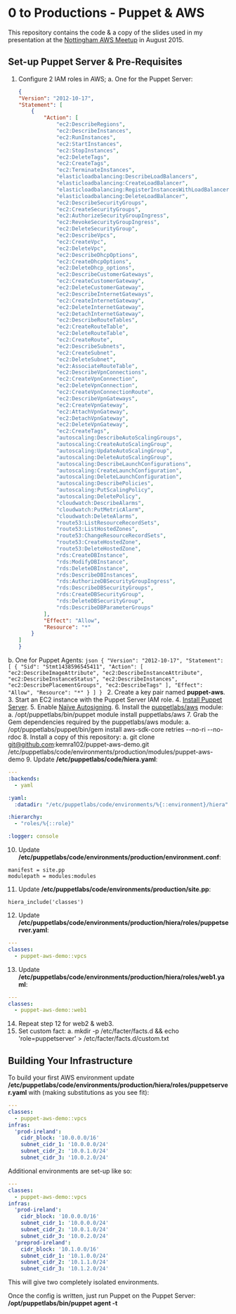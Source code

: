 # 0 to Productions - Puppet & AWS

This repository contains the code & a copy of the slides used in my presentation at the [Nottingham AWS Meetup](http://www.meetup.com/Nottingham-AWS-Meetup/) in August 2015.

## Set-up Puppet Server & Pre-Requisites

1. Configure 2 IAM roles in AWS;
  a. One for the Puppet Server:
    ```json
    {
    "Version": "2012-10-17",
    "Statement": [
        {
            "Action": [
                "ec2:DescribeRegions",
                "ec2:DescribeInstances",
                "ec2:RunInstances",
                "ec2:StartInstances",
                "ec2:StopInstances",
                "ec2:DeleteTags",
                "ec2:CreateTags",
                "ec2:TerminateInstances",
                "elasticloadbalancing:DescribeLoadBalancers",
                "elasticloadbalancing:CreateLoadBalancer",
                "elasticloadbalancing:RegisterInstancesWithLoadBalancer",
                "elasticloadbalancing:DeleteLoadBalancer",
                "ec2:DescribeSecurityGroups",
                "ec2:CreateSecurityGroups",
                "ec2:AuthorizeSecurityGroupIngress",
                "ec2:RevokeSecurityGroupIngress",
                "ec2:DeleteSecurityGroup",
                "ec2:DescribeVpcs",
                "ec2:CreateVpc",
                "ec2:DeleteVpc",
                "ec2:DescribeDhcpOptions",
                "ec2:CreateDhcpOptions",
                "ec2:DeleteDhcp_options",
                "ec2:DescribeCustomerGateways",
                "ec2:CreateCustomerGateway",
                "ec2:DeleteCustomerGateway",
                "ec2:DescribeInternetGateways",
                "ec2:CreateInternetGateway",
                "ec2:DeleteInternetGateway",
                "ec2:DetachInternetGateway",
                "ec2:DescribeRouteTables",
                "ec2:CreateRouteTable",
                "ec2:DeleteRouteTable",
                "ec2:CreateRoute",
                "ec2:DescribeSubnets",
                "ec2:CreateSubnet",
                "ec2:DeleteSubnet",
                "ec2:AssociateRouteTable",
                "ec2:DescribeVpnConnections",
                "ec2:CreateVpnConnection",
                "ec2:DeleteVpnConnection",
                "ec2:CreateVpnConnectionRoute",
                "ec2:DescribeVpnGateways",
                "ec2:CreateVpnGateway",
                "ec2:AttachVpnGateway",
                "ec2:DetachVpnGateway",
                "ec2:DeleteVpnGateway",
                "ec2:CreateTags",
                "autoscaling:DescribeAutoScalingGroups",
                "autoscaling:CreateAutoScalingGroup",
                "autoscaling:UpdateAutoScalingGroup",
                "autoscaling:DeleteAutoScalingGroup",
                "autoscaling:DescribeLaunchConfigurations",
                "autoscaling:CreateLaunchConfiguration",
                "autoscaling:DeleteLaunchConfiguration",
                "autoscaling:DescribePolicies",
                "autoscaling:PutScalingPolicy",
                "autoscaling:DeletePolicy",
                "cloudwatch:DescribeAlarms",
                "cloudwatch:PutMetricAlarm",
                "cloudwatch:DeleteAlarms",
                "route53:ListResourceRecordSets",
                "route53:ListHostedZones",
                "route53:ChangeResourceRecordSets",
                "route53:CreateHostedZone",
                "route53:DeleteHostedZone",
                "rds:CreateDBInstance",
                "rds:ModifyDBInstance",
                "rds:DeleteDBInstance",
                "rds:DescribeDBInstances",
                "rds:AuthorizeDBSecurityGroupIngress",
                "rds:DescribeDBSecurityGroups",
                "rds:CreateDBSecurityGroup",
                "rds:DeleteDBSecurityGroup",
                "rds:DescribeDBParameterGroups"
            ],
            "Effect": "Allow",
            "Resource": "*"
        }
    ]
    }
    ```
  b. One for Puppet Agents:
    ```json
    {
    "Version": "2012-10-17",
    "Statement": [
        {
            "Sid": "Stmt1438596545411",
            "Action": [
                "ec2:DescribeImageAttribute",
                "ec2:DescribeInstanceAttribute",
                "ec2:DescribeInstanceStatus",
                "ec2:DescribeInstances",
                "ec2:DescribePlacementGroups",
                "ec2:DescribeTags"
            ],
            "Effect": "Allow",
            "Resource": "*"
        }
    ]
    }
    ```
2. Create a key pair named **puppet-aws**.
3. Start an EC2 instance with the Puppet Server IAM role.
4. [Install Puppet Server](https://docs.puppetlabs.com/puppet/4.0/reference/install_linux.html).
5. Enable [Naïve Autosigning](https://docs.puppetlabs.com/puppet/latest/reference/ssl_autosign.html#enabling-nave-autosigning).
6. Install the [puppetlabs/aws](https://forge.puppetlabs.com/puppetlabs/aws) module:
  a. /opt/puppetlabs/bin/puppet module install puppetlabs/aws
7. Grab the Gem dependencies required by the puppetlabs/aws module:
  a. /opt/puppetlabs/puppet/bin/gem install aws-sdk-core retries --no-ri --no-rdoc
8. Install a copy of this repository:
  a. git clone git@github.com:kemra102/puppet-aws-demo.git /etc/puppetlabs/code/environments/production/modules/puppet-aws-demo
9. Update **/etc/puppetlabs/code/hiera.yaml**:
  ```yaml
  ---
  :backends:
    - yaml

  :yaml:
    :datadir: "/etc/puppetlabs/code/environments/%{::environment}/hiera"

  :hierarchy:
    - "roles/%{::role}"

  :logger: console
  ```
10. Update **/etc/puppetlabs/code/environments/production/environment.conf**:
  ```
  manifest = site.pp
  modulepath = modules:modules
  ```
11. Update **/etc/puppetlabs/code/environments/production/site.pp**:
  ```puppet
  hiera_include('classes')
  ```
12. Update **/etc/puppetlabs/code/environments/production/hiera/roles/puppetserver.yaml**:
  ```yaml
  ---
  classes:
    - puppet-aws-demo::vpcs
  ```
13. Update **/etc/puppetlabs/code/environments/production/hiera/roles/web1.yaml**:
  ```yaml
  ---
  classes:
    - puppet-aws-demo::web1
  ```
14. Repeat step 12 for web2 & web3.
15. Set custom fact:
  a. mkdir -p /etc/facter/facts.d && echo 'role=puppetserver' > /etc/facter/facts.d/custom.txt

## Building Your Infrastructure

To build your first AWS environment update **/etc/puppetlabs/code/environments/production/hiera/roles/puppetserver.yaml** with (making substitutions as you see fit):

```yaml
---
classes:
  - puppet-aws-demo::vpcs
infras:
  'prod-ireland':
    cidr_block: '10.0.0.0/16'
    subnet_cidr_1: '10.0.0.0/24'
    subnet_cidr_2: '10.0.1.0/24'
    subnet_cidr_3: '10.0.2.0/24'
```

Additional environments are set-up like so:

```yaml
---
classes:
  - puppet-aws-demo::vpcs
infras:
  'prod-ireland':
    cidr_block: '10.0.0.0/16'
    subnet_cidr_1: '10.0.0.0/24'
    subnet_cidr_2: '10.0.1.0/24'
    subnet_cidr_3: '10.0.2.0/24'
  'preprod-ireland':
    cidr_block: '10.1.0.0/16'
    subnet_cidr_1: '10.1.0.0/24'
    subnet_cidr_2: '10.1.1.0/24'
    subnet_cidr_3: '10.1.2.0/24'
```

This will give two completely isolated environments.

Once the config is written, just run Puppet on the Puppet Server: **/opt/puppetlabs/bin/puppet agent -t**
